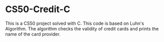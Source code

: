 # CS50-Credit-C
This is a CS50 project solved with C.
This code is based on Luhn's Algorithm.
The algorithm checks the validity of credit cards and prints the name of the card provider.
